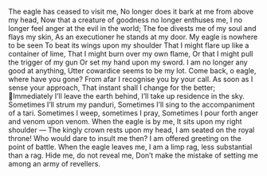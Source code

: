 The eagle has ceased to visit me,
No longer does it bark at me from above my head,
Now that a creature of goodness no longer enthuses me,
I no longer feel anger at the evil in the world;
The foe divests me of my soul and flays my skin,
As an executioner he stands at my door.
My eagle is nowhere to be seen
To beat its wings upon my shoulder
That I might flare up like a container of lime,
That I might burn over my own flame,
Or that I might pull the trigger of my gun
Or set my hand upon my sword.
I am no longer any good at anything,
Utter cowardice seems to be my lot.
Come back, o eagle, where have you gone?
From afar I recognise you by your call.
As soon as I sense your approach,
That instant shall I change for the better;
Immediately I’ll leave the earth behind,
I’ll take up residence in the sky.
Sometimes I’ll strum my panduri,
Sometimes I’ll sing to the accompaniment of a tari.
Sometimes I weep, sometimes I pray,
Sometimes I pour forth anger and venom upon venom.
When the eagle is by me,
It sits upon my right shoulder —
The kingly crown rests upon my head,
I am seated on the royal throne!
Who would dare to insult me then?
I am offered greeting on the point of battle.
When the eagle leaves me,
I am a limp rag, less substantial than a rag.
Hide me, do not reveal me,
Don’t make the mistake of setting me among an army of revellers.
